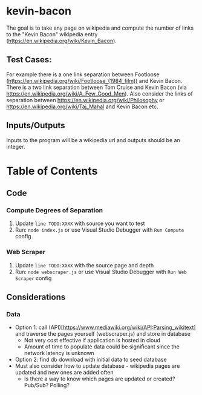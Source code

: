 # kevin-bacon
The goal is to take any page on wikipedia and compute the number of links to the "Kevin Bacon" wikipedia entry (https://en.wikipedia.org/wiki/Kevin_Bacon).


## Test Cases:
For example there is a one link separation between Footloose (https://en.wikipedia.org/wiki/Footloose_(1984_film)) and Kevin Bacon.
There is a two link separation between Tom Cruise and Kevin Bacon (via https://en.wikipedia.org/wiki/A_Few_Good_Men).
Also consider the links of separation between https://en.wikipedia.org/wiki/Philosophy or https://en.wikipedia.org/wiki/Taj_Mahal and Kevin Bacon etc.

## Inputs/Outputs
Inputs to the program will be a wikipedia url and outputs should be an integer.

# Table of Contents

## Code
### Compute Degrees of Separation
1. Update `line TODO:XXXX` with source you want to test
2. Run: `node index.js` or use Visual Studio Debugger with `Run Compute` config

### Web Scraper
1. Update `line TODO:XXXX` with the source page and depth
2. Run: `node webscraper.js` or use Visual Studio Debugger with `Run Web Scraper` config


## Considerations

### Data
- Option 1: call (API)[https://www.mediawiki.org/wiki/API:Parsing_wikitext] and traverse the pages yourself (webscraper.js) and store in database
    - Not very cost effective if application is hosted in cloud
    - Amount of time to populate data could be significant since the network latency is unknown
- Option 2: find db download with initial data to seed  database
- Must also consider how to update database - wikipedia pages are updated and new ones are added often
    - Is there a way to know which pages are updated or created? Pub/Sub? Polling?

